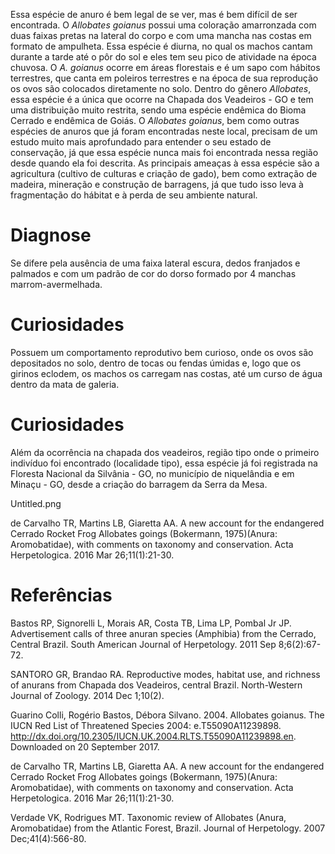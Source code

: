 ﻿Essa espécie de anuro é bem legal de se ver, mas é bem difícil de ser encontrada. O *Allobates goianus* possui uma coloração amarronzada com duas faixas pretas na lateral do corpo e com uma mancha nas costas em formato de ampulheta.
Essa espécie é diurna, no qual os machos cantam durante a tarde até o pôr do sol e eles tem seu pico de atividade na época chuvosa. O *A. goianus* ocorre em áreas florestais e é um sapo com hábitos terrestres, que canta em <glossario>poleiros</glossario> terrestres e na época de sua reprodução os ovos são colocados diretamente no solo. Dentro do gênero *Allobates*, essa espécie é a única que ocorre na Chapada dos Veadeiros - GO e tem uma distribuição muito restrita, sendo uma espécie endêmica do Bioma Cerrado e endêmica de Goiás.
O *Allobates goianus*, bem como outras espécies de anuros que já foram encontradas neste local, precisam de um estudo muito mais aprofundado para entender o seu estado de conservação, já que essa espécie nunca mais foi encontrada nessa região desde quando ela foi descrita. As principais ameaças à essa espécie são a agricultura (cultivo de culturas e criação de gado), bem como extração de madeira, mineração e construção de barragens, já que tudo isso leva à fragmentação do hábitat e à perda de seu ambiente natural.
 
# Diagnose
Se difere pela ausência de uma faixa lateral escura, dedos franjados e palmados e com um padrão de cor do dorso formado por 4 manchas marrom-avermelhada.


# Curiosidades
Possuem um comportamento reprodutivo bem curioso, onde os ovos são depositados no solo, dentro de tocas ou fendas úmidas e, logo que os girinos eclodem, os machos os carregam nas costas, até um curso de água dentro da mata de galeria.


# Curiosidades
Além da ocorrência na chapada dos veadeiros, região tipo onde o primeiro indivíduo foi encontrado (localidade tipo), essa espécie já foi registrada na Floresta Nacional da Silvânia - GO, no município de niquelândia e em Minaçu - GO, desde a criação do barragem da Serra da Mesa.




 Untitled.png 

de Carvalho TR, Martins LB, Giaretta AA. A new account for the endangered Cerrado Rocket Frog Allobates goings (Bokermann, 1975)(Anura: Aromobatidae), with comments on taxonomy and conservation. Acta Herpetologica. 2016 Mar 26;11(1):21-30.


# Referências
Bastos RP, Signorelli L, Morais AR, Costa TB, Lima LP, Pombal Jr JP. Advertisement calls of three anuran species (Amphibia) from the Cerrado, Central Brazil. South American Journal of Herpetology. 2011 Sep 8;6(2):67-72.


SANTORO GR, Brandao RA. Reproductive modes, habitat use, and richness of anurans from Chapada dos Veadeiros, central Brazil. North-Western Journal of Zoology. 2014 Dec 1;10(2).


Guarino Colli, Rogério Bastos, Débora Silvano. 2004. Allobates goianus. The IUCN Red List of Threatened Species 2004: e.T55090A11239898. http://dx.doi.org/10.2305/IUCN.UK.2004.RLTS.T55090A11239898.en. Downloaded on 20 September 2017.


de Carvalho TR, Martins LB, Giaretta AA. A new account for the endangered Cerrado Rocket Frog Allobates goings (Bokermann, 1975)(Anura: Aromobatidae), with comments on taxonomy and conservation. Acta Herpetologica. 2016 Mar 26;11(1):21-30.


Verdade VK, Rodrigues MT. Taxonomic review of Allobates (Anura, Aromobatidae) from the Atlantic Forest, Brazil. Journal of Herpetology. 2007 Dec;41(4):566-80.